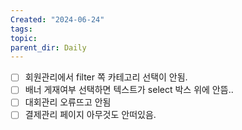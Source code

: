 ```yaml
---
Created: "2024-06-24"
tags: 
topic: 
parent_dir: Daily
---
```

- [ ] 회원관리에서 filter 쪽 카테고리 선택이 안됨.    
- [ ] 배너 게재여부 선택하면 텍스트가 select 박스 위에 안뜸..  
- [ ] 대회관리 오류뜨고 안됨  
- [ ] 결제관리 페이지 아무것도 안떠있음.
